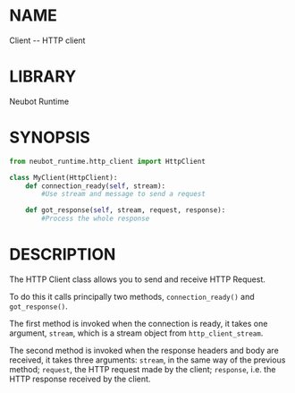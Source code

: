 # NAME
Client -- HTTP client

# LIBRARY
Neubot Runtime

# SYNOPSIS
```python
from neubot_runtime.http_client import HttpClient

class MyClient(HttpClient):
    def connection_ready(self, stream):
        #Use stream and message to send a request

    def got_response(self, stream, request, response):
        #Process the whole response

```

# DESCRIPTION
The HTTP Client class allows you to send and receive HTTP Request.

To do this it calls principally two methods, `connection_ready()` and `got_response()`.

The first method is invoked when the connection is ready, it takes one argument, `stream`, which is a stream object from `http_client_stream`.

The second method is invoked when the response headers and body are received, it takes three arguments: `stream`, in the same way of the previous method; `request`, the HTTP request made by the client; `response`, i.e. the HTTP response received by the client.

 
